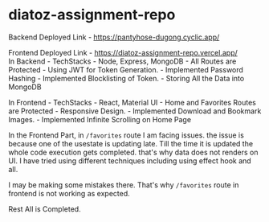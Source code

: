 # diatoz-assignment-repo


Backend Deployed Link - https://pantyhose-dugong.cyclic.app/

Frontend Deployed Link - https://diatoz-assignment-repo.vercel.app/
<br/>
In Backend
    - TechStacks - Node, Express, MongoDB
    -  All Routes are Protected 
    - Using JWT for Token Generation.
    - Implemented Password Hashing
    - Implemented Blocklisting of Token.
    - Storing All the Data into MongoDB 

In Frontend
    -  TechStacks - React, Material UI
    -  Home and Favorites Routes are Protected 
    -  Responsive Design.
    -  Implemented Download and Bookmark Images.
    -  Implemented Infinite Scrolling on Home Page
     
In the Frontend Part, in `/favorites` route I am facing issues. the issue is because one of the usestate is updating late. Till the time it is updated the whole code execution gets completed. that's why data does not renders on UI. I have tried using different techniques including using effect hook and all.

I may be making some mistakes there.
That's why `/favorites` route in frontend is not working as expected.

Rest All is Completed.
